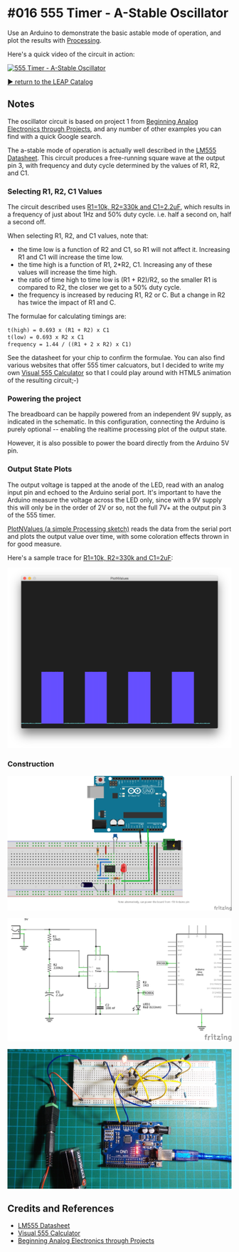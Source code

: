 # #016 555 Timer - A-Stable Oscillator

Use an Arduino to demonstrate the basic astable mode of operation, and plot the results with [Processing](https://www.processing.org).

Here's a quick video of the circuit in action:

[![555 Timer - A-Stable Oscillator](http://img.youtube.com/vi/1vZiGZan2ok/0.jpg)](http://www.youtube.com/watch?v=1vZiGZan2ok)


[:arrow_forward: return to the LEAP Catalog](https://leap.tardate.com)

## Notes

The oscillator circuit is based on project 1 from [Beginning Analog Electronics through Projects](http://www.amazon.com/gp/product/0750672838/ref=as_li_tl?ie=UTF8&camp=1789&creative=390957&creativeASIN=0750672838&linkCode=as2&tag=itsaprli-20&linkId=D6X64MWAYQPEYQJC), and any number of other examples you can find with a quick Google search.

The a-stable mode of operation is actually well described in the [LM555 Datasheet](http://www.futurlec.com/Linear/LM555CN.shtml).
This circuit produces a free-running square wave at the output pin 3, with frequency and duty cycle determined by the values of R1, R2, and C1.


### Selecting R1, R2, C1 Values

The circuit described uses
[R1=10k, R2=330k and C1=2.2uF](http://visual555.tardate.com?r1=10&r2=330&c=2.2),
which results in a frequency of just about 1Hz and 50% duty cycle. i.e. half a second on, half a second off.

When selecting R1, R2, and C1 values, note that:

* the time low is a function of R2 and C1, so R1 will not affect it. Increasing R1 and C1 will increase the time low.
* the time high is a function of R1, 2*R2, C1. Increasing any of these values will increase the time high.
* the ratio of time high to time low is (R1 + R2)/R2, so the smaller R1 is compared to R2, the closer we get to a 50% duty cycle.
* the frequency is increased by reducing R1, R2 or C. But a change in R2 has twice the impact of R1 and C.

The formulae for calculating timings are:

    t(high) = 0.693 x (R1 + R2) x C1
    t(low) = 0.693 x R2 x C1
    frequency = 1.44 / ((R1 + 2 x R2) x C1)

See the datasheet for your chip to confirm the formulae. You can also find various websites that offer 555 timer calcuators,
but I decided to write my own [Visual 555 Calculator](http://visual555.tardate.com) so that I could play around with HTML5 animation of the resulting circuit;-)


### Powering the project

The breadboard can be happily powered from an independent 9V supply, as indicated in the schematic.
In this configuration, connecting the Arduino is purely optional -- enabling the realtime processing plot of the output state.

However, it is also possible to power the board directly from the Arduino 5V pin.

### Output State Plots

The output voltage is tapped at the anode of the LED, read with an analog input pin and echoed to the Arduino serial port.
It's important to have the Arduino measure the voltage across the LED only, since with a 9V supply this will only be in the order of 2V or so, not the full 7V+ at the
output pin 3 of the 555 timer.

[PlotNValues (a simple Processing sketch)](../../processing/PlotNValues) reads the data from the serial port and plots the output value over time, with some coloration effects thrown in for good measure.

Here's a sample trace for [R1=10k, R2=330k and C1=2uF](http://visual555.tardate.com?r1=10&r2=330&c=2):

![processing trace](./assets/processing_trace.png?raw=true)


### Construction

![The Breadboard](./assets/AstableOscillator_bb.jpg?raw=true)

![The Schematic](./assets/AstableOscillator_schematic.jpg?raw=true)

![The Build](./assets/AstableOscillator_build.jpg?raw=true)

## Credits and References
* [LM555 Datasheet](http://www.futurlec.com/Linear/LM555CN.shtml)
* [Visual 555 Calculator](http://visual555.tardate.com)
* [Beginning Analog Electronics through Projects](http://www.amazon.com/gp/product/0750672838/ref=as_li_tl?ie=UTF8&camp=1789&creative=390957&creativeASIN=0750672838&linkCode=as2&tag=itsaprli-20&linkId=D6X64MWAYQPEYQJC)
